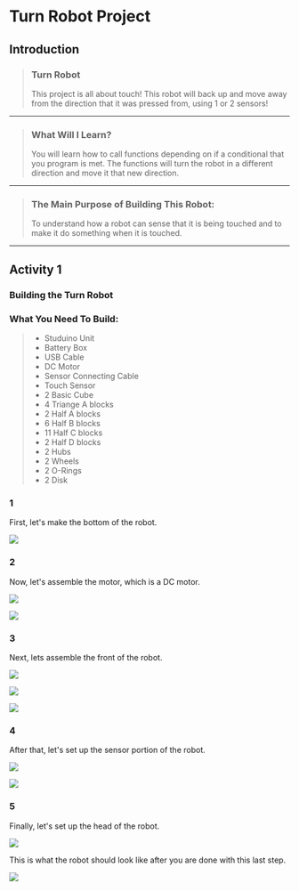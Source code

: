# Turn Robot Project
## Introduction
> ### Turn Robot
> This project is all about touch! This robot will back up and move away from the direction that it was pressed from, using 1 or 2 sensors!

---

> ### What Will I Learn?
> You will learn how to call functions depending on if a conditional that you program is met. The functions will turn the robot in a different direction and move it that new direction.

---

> ### The Main Purpose of Building This Robot:
> To understand how a robot can sense that it is being touched and to make it do something when it is touched.

---

## Activity 1
### Building the Turn Robot
### What You Need To Build:
> * Studuino Unit
> * Battery Box
> * USB Cable
> * DC Motor
> * Sensor Connecting Cable
> * Touch Sensor
> * 2 Basic Cube
> * 4 Triange A blocks
> * 2 Half A blocks
> * 6 Half B blocks
> * 11 Half C blocks
> * 2 Half D blocks
> * 2 Hubs
> * 2 Wheels
> * 2 O-Rings
> * 2 Disk

### 1 
First, let's make the bottom of the robot.

![](./1.JPG)

### 2 
Now, let's assemble the motor, which is a DC motor.

![](./2.JPG)

![](./3.JPG)

### 3 
Next, lets assemble the front of the robot.

![](./4.JPG)

![](./5.JPG)

![](./6.JPG)

### 4 
After that, let's set up the sensor portion of the robot.

![](./7.JPG)

![](./8.JPG)

### 5 
Finally, let's set up the head of the robot.

![](./9.JPG)

This is what the robot should look like after you are done with this last step.

![](./10.JPG)

